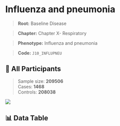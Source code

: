 # Influenza and pneumonia

> **Root:** Baseline Disease  

> **Chapter:** Chapter X- Respiratory  

> **Phenotype:** Influenza and pneumonia  

> **Code:** `J10_INFLUPNEU`

## 🧪 All Participants  
> Sample size: **209506**  
> Cases: **1468**  
> Controls: **208038**
<img src="/Sensitive/Figures/ALL/Baseline/J10_INFLUPNEU.png"/>

## 📊 Data Table
<CsvTableMRF src="/Sensitive/Data/ALL/Baseline/LG_J10_INFLUPNEU.csv"/>

